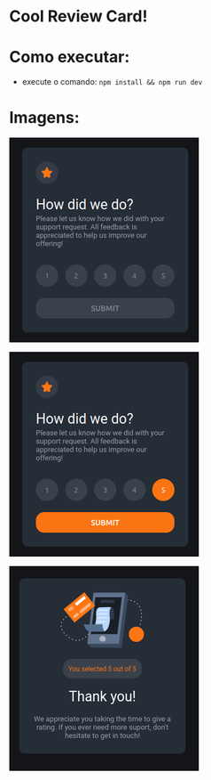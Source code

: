 # Cool Review Card!

# Como executar: 
- execute o comando: `npm install && npm run dev`

# Imagens:

![Imagem 01](./images/card_1.png)

![Imagem 02](./images/card_2.png)

![Imagem 03](./images/card_3.png)